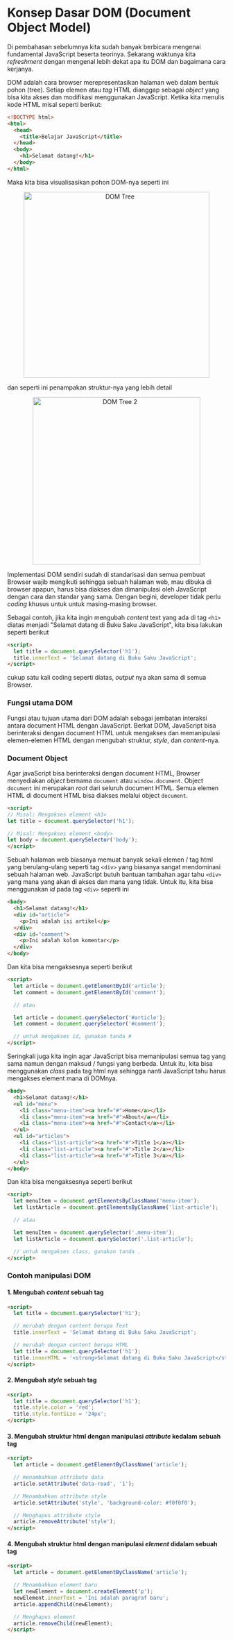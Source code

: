 # Konsep Dasar DOM (Document Object Model)
Di pembahasan sebelumnya kita sudah banyak berbicara mengenai fundamental JavaScript beserta teorinya. Sekarang waktunya kita _refreshment_ dengan mengenal lebih dekat apa itu DOM dan bagaimana cara kerjanya.

DOM adalah cara browser merepresentasikan halaman web dalam bentuk pohon (tree). Setiap elemen atau _tag_ HTML dianggap sebagai _object_ yang bisa kita akses dan modifikasi menggunakan JavaScript. Ketika kita menulis kode HTML misal seperti berikut:

```html
<!DOCTYPE html>
<html>
  <head>
    <title>Belajar JavaScript</title>
  </head>
  <body>
    <h1>Selamat datang!</h1>
  </body>
</html>
```
Maka kita bisa visualisasikan pohon DOM-nya seperti ini
<div align="center">
  <img width="428" alt="DOM Tree" src="https://github.com/user-attachments/assets/847deb5c-207d-481b-9330-aa15c0646137" >
</div>

dan seperti ini penampakan struktur-nya yang lebih detail

<div align="center">
  <img width="386" alt="DOM Tree 2" src="https://github.com/user-attachments/assets/4356cb03-2316-4f7b-8e8c-0ec913b2b712" />
</div>

Implementasi DOM sendiri sudah di standarisasi dan semua pembuat Browser wajib mengikuti sehingga sebuah halaman web, mau dibuka di browser apapun, harus bisa diakses dan dimanipulasi oleh JavaScript dengan cara dan standar yang sama. Dengan begini, developer tidak perlu _coding_ khusus untuk untuk masing-masing browser.

Sebagai contoh, jika kita ingin mengubah _content_ text yang ada di tag ```<h1>``` diatas menjadi "Selamat datang di Buku Saku JavaScript", kita bisa lakukan seperti berikut

```html
<script>
  let title = document.querySelector('h1');
  title.innerText = 'Selamat datang di Buku Saku JavaScript';
</script>
``` 

cukup satu kali coding seperti diatas, _output_ nya akan sama di semua Browser. 

### Fungsi utama DOM

Fungsi atau tujuan utama dari DOM adalah sebagai jembatan interaksi antara document HTML dengan JavaScript. Berkat DOM, JavaScript bisa berinteraksi dengan document HTML untuk mengakses dan memanipulasi elemen-elemen HTML dengan mengubah struktur, _style_, dan _content_-nya.

### Document Object

Agar javaScript bisa berinteraksi dengan document HTML, Browser menyediakan _object_ bernama ```document``` atau ```window.document```. Object ```document``` ini merupakan _root_ dari seluruh document HTML. Semua elemen HTML di document HTML bisa diakses melalui object ```document```.

```html
<script>
// Misal: Mengakses element <h1>
let title = document.querySelector('h1');

// Misal: Mengakses element <body>
let body = document.querySelector('body');
</script>

``` 

Sebuah halaman web biasanya memuat banyak sekali elemen / tag html yang berulang-ulang seperti tag ```<div>``` yang biasanya sangat mendominasi sebuah halaman web. JavaScript butuh bantuan tambahan agar tahu ```<div>``` yang mana yang akan di akses dan mana yang tidak. Untuk itu, kita bisa menggunakan _id_ pada tag ```<div>``` seperti ini

```html
<body>
  <h1>Selamat datang!</h1>
  <div id="article">
    <p>Ini adalah isi artikel</p>
  </div>
  <div id="comment">
    <p>Ini adalah kolom komentar</p>
  </div>
</body>
```
Dan kita bisa mengaksesnya seperti berikut

```html
<script>
  let article = document.getElementById('article');
  let comment = document.getElementById('comment');

  // atau

  let article = document.querySelector('#article');
  let comment = document.querySelector('#comment');

  // untuk mengakses id, gunakan tanda #
</script>
```

Seringkali juga kita ingin agar JavaScript bisa memanipulasi semua tag yang sama namun dengan maksud / fungsi yang berbeda. Untuk itu, kita bisa menggunakan _class_ pada tag html nya sehingga nanti JavaScript tahu harus mengakses element mana di DOMnya.

```html
<body>
  <h1>Selamat datang!</h1>
  <ul id="menu">
    <li class="menu-item"><a href="#">Home</a></li>
    <li class="menu-item"><a href="#">About</a></li>
    <li class="menu-item"><a href="#">Contact</a></li>
  </ul>
  <ul id="articles">
    <li class="list-article"><a href="#">Title 1</a></li>
    <li class="list-article"><a href="#">Title 2</a></li>
    <li class="list-article"><a href="#">Title 3</a></li>
  </ul>
</body>
```

Dan kita bisa mengaksesnya seperti berikut

```html
<script>
  let menuItem = document.getElementsByClassName('menu-item');
  let listArticle = document.getElementsByClassName('list-article');

  // atau

  let menuItem = document.querySelector('.menu-item');
  let listArticle = document.querySelector('.list-article');

  // untuk mengakses class, gunakan tanda .
</script>
```

### Contoh manipulasi DOM

#### 1. Mengubah _content_ sebuah tag

```html
<script>
  let title = document.querySelector('h1');

  // merubah dengan content berupa Text
  title.innerText = 'Selamat datang di Buku Saku JavaScript';

  // merubah dengan content berupa HTML
  let title = document.querySelector('h1');
  title.innerHTML = '<strong>Selamat datang di Buku Saku JavaScript</strong>';
</script>
```

#### 2. Mengubah _style_ sebuah tag

```html
<script>
  let title = document.querySelector('h1');
  title.style.color = 'red';
  title.style.fontSize = '24px';
</script>
```

#### 3. Mengubah struktur html dengan manipulasi _attribute_ kedalam sebuah tag

```html
<script>
  let article = document.getElementByClassName('article');

  // menambahkan attribute data
  article.setAttribute('data-read', '1');

  // Menambahkan attribute style
  article.setAttribute('style', 'background-color: #f0f0f0'); 

  // Menghapus attribute style
  article.removeAttribute('style');
</script>
```

#### 4. Mengubah struktur html dengan manipulasi _element_ didalam sebuah tag

```html
<script>
  let article = document.getElementByClassName('article');

  // Menambahkan element baru
  let newElement = document.createElement('p');
  newElement.innerText = 'Ini adalah paragraf baru';
  article.appendChild(newElement);

  // Menghapus element
  article.removeChild(newElement);
</script>
```
